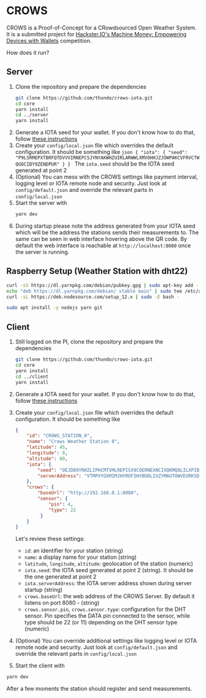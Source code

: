 # CROWS
CROWS is a Proof-of-Concept for a CRowdsourced Open Weather System. It is a submitted project for [Hackster.IO's Machine Money: Empowering Devices with Wallets](https://www.hackster.io/contests/machine-money-with-iota) competition.

How does it run?

## Server
1. Clone the repository and prepare the dependencies
    ```bash
    git clone https://github.com/thundo/crows-iota.git
    cd core
    yarn install
    cd ../server
    yarn install
    ```
2. Generate a IOTA seed for your wallet. If you don't know how to do that, follow [these instructions](https://iota.guide/seed/how-to-generate-iota-wallet-seed/)
3. Create your `config/local.json` file which overrides the default configuration. It should be something like
       ```json
       {
          "iota": {
              "seed": "P9LSRMEPXTBRFQTDVVVIRNEPCSJYNYAKWHZUIRLARWWLXMVOHHJZJOWPAKCVFRVCTWQGOCIBY9ZENDPUR"
              }
       }
       ```
       The `iota.seed` should be the IOTA seed generated at point 2
4. (Optional) You can mess with the CROWS settings like payment interval, logging level or IOTA remote node and security. Just look at `config/default.json` and override the relevant parts in `config/local.json`
5. Start the server with
    ```bash
    yarn dev
    ```
6. During startup please note the address generated from your IOTA seed which will be the address the stations sends their measurements to. The same can be seen in web interface hovering above the QR code. By default the web interface is reachable at `http://localhost:8080` once the server is running.

## Raspberry Setup (Weather Station with dht22)
```bash
curl -sS https://dl.yarnpkg.com/debian/pubkey.gpg | sudo apt-key add -
echo "deb https://dl.yarnpkg.com/debian/ stable main" | sudo tee /etc/apt/sources.list.d/yarn.list
curl -sL https://deb.nodesource.com/setup_12.x | sudo -E bash -

sudo apt install -y nodejs yarn git
```

## Client
1. Still logged on the PI, clone the repository and prepare the dependencies
    ```bash
    git clone https://github.com/thundo/crows-iota.git
    cd core
    yarn install
    cd ../client
    yarn install
    ```
2. Generate a IOTA seed for your wallet. If you don't know how to do that, follow [these instructions](https://iota.guide/seed/how-to-generate-iota-wallet-seed/)
3. Create your `config/local.json` file which overrides the default configuration. It should be something like
    ```json
    {
        "id": "CROWS_STATION_0",
        "name": "Crows Weather Station 0",
        "latitude": 45,
        "longitude": 9,
        "altitude": 80,
        "iota": {
            "seed": "OEJDD9YRHZLIPHCMTVMLREPISX9CQERNEXNCIXQKMQOLILXPIBMRGZPWWYXVWNQBHOZOBVVFRGOSJXS9M",
            "serverAddress": "VTMPVYGXMIMJHYROFIHYBODLIXZYMAUTOWVEURKSDSLEHPENKSCWXVJJWIJPBHVAZNFHIDNVTUBIYMCB9"
        },
        "crows": {
            "baseUrl": "http://192.168.0.1:8080",
            "sensor": {
                "pin": 4,
                "type": 22
             }
        }
    }
    ```
    
    Let's review these settings:
    - `id`: an identifier for your station (string)
    - `name`: a display name for your station (string)
    - `latitude`, `longitude`, `altitude`: geolocation of the station (numeric)
    - `iota.seed`: the IOTA seed generated at point 2 (string). It should be the one generated at point 2
    - `iota.serverAddress`: the IOTA server address shown during server startup (string)
    - `crows.baseUrl`: the web address of the CROWS Server. By default it listens on port 8080 - (string)
    - `crows.sensor.pin`, `crows.sensor.type`: configuration for the DHT sensor. Pin specifies the DATA pin connected to the sensor, while type should be 22 (or 11) depending on the DHT sensor type (numeric)
4. (Optional) You can override additional settings like logging level or IOTA remote node and security. Just look at `config/default.json` and override the relevant parts in `config/local.json`
5. Start the client with
```bash
yarn dev
```
After a few moments the station should register and send measurements.
